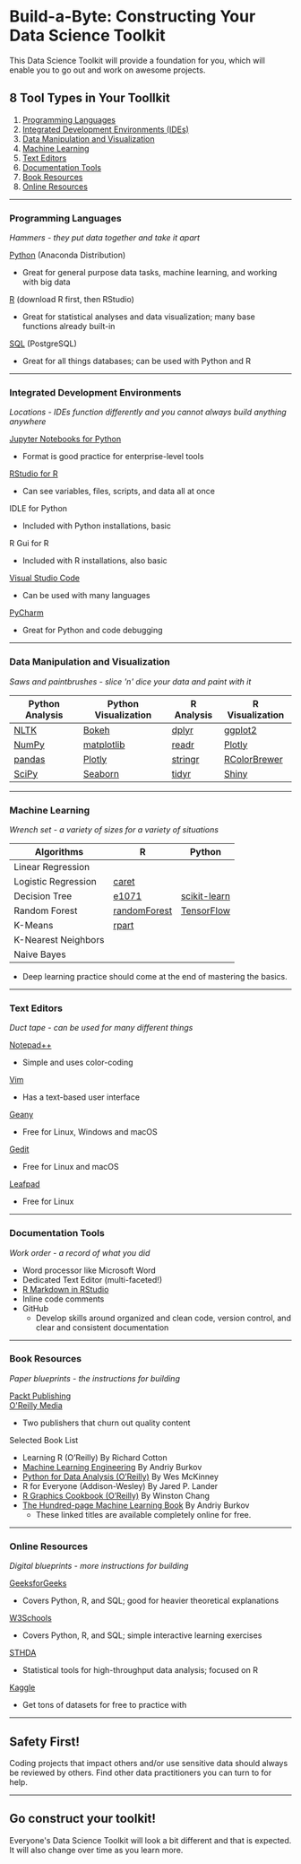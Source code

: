 # Build-a-Byte: Constructing Your Data Science Toolkit
This Data Science Toolkit will provide a foundation for you, which will enable you to go out and work on awesome projects.

## 8 Tool Types in Your Toollkit
 1. [Programming Languages](#programming-languages)
 2. [Integrated Development Environments (IDEs)](#integrated-development-environments)
 3. [Data Manipulation and Visualization](#data-manipulation-and-visualization)
 4. [Machine Learning](#machine-learning)
 5. [Text Editors](#text-editors)
 6. [Documentation Tools](#documentation-tools)
 7. [Book Resources](#book-resources)
 8. [Online Resources](#online-resources)

---
### Programming Languages
*Hammers - they put data together and take it apart*  

[Python](https://www.anaconda.com/download) (Anaconda Distribution)  
* Great for general purpose data tasks, machine learning, and working with big data
  
[R](https://posit.co/download/rstudio-desktop/) (download R first, then RStudio)
* Great for statistical analyses and data visualization; many base functions already built-in
  
[SQL](https://www.postgresql.org/download/) (PostgreSQL)
* Great for all things databases; can be used with Python and R  

---
### Integrated Development Environments
*Locations - IDEs function differently and you cannot always build anything anywhere*  

[Jupyter Notebooks for Python](https://jupyter.org/)  
* Format is good practice for enterprise-level tools
  
[RStudio for R](https://posit.co/downloads/)
* Can see variables, files, scripts, and data all at once
  
IDLE for Python  
* Included with Python installations, basic
  
R Gui for R  
* Included with R installations, also basic
  
[Visual Studio Code](https://code.visualstudio.com/)  
* Can be used with many languages
  
[PyCharm](https://www.jetbrains.com/pycharm/download/?section=windows)  
* Great for Python and code debugging  

---
### Data Manipulation and Visualization
*Saws and paintbrushes - slice 'n' dice your data and paint with it*  

|Python Analysis|Python Visualization|R Analysis|R Visualization|
|---|---|---|---|
|[NLTK](https://www.nltk.org/)|[Bokeh](https://bokeh.org/)|[dplyr](https://dplyr.tidyverse.org/)|[ggplot2](https://ggplot2.tidyverse.org/)|
|[NumPy](https://numpy.org/)|[matplotlib](https://matplotlib.org/)|[readr](https://readr.tidyverse.org/)|[Plotly](https://plotly.com/r/)|
|[pandas](https://pandas.pydata.org/)|[Plotly](https://plotly.com/python/)|[stringr](https://stringr.tidyverse.org/)|[RColorBrewer](https://r-graph-gallery.com/38-rcolorbrewers-palettes.html)|
|[SciPy](https://scipy.org/)|[Seaborn](https://seaborn.pydata.org/)|[tidyr](https://tidyr.tidyverse.org/)|[Shiny](https://shiny.posit.co/)|

---
### Machine Learning
*Wrench set - a variety of sizes for a variety of situations*  

|Algorithms|R|Python|
|---|---|---|
|Linear Regression|
|Logistic Regression|[caret](https://topepo.github.io/caret/)|
|Decision Tree|[e1071](https://cran.r-project.org/web/packages/e1071/e1071.pdf)|[scikit-learn](https://scikit-learn.org/stable/)|
|Random Forest|[randomForest](https://cran.r-project.org/web/packages/randomForest/randomForest.pdf)|[TensorFlow](https://www.tensorflow.org/)|
|K-Means|[rpart](https://cran.r-project.org/web/packages/rpart/rpart.pdf)|
|K-Nearest Neighbors|
|Naive Bayes|
* Deep learning practice should come at the end of mastering the basics.  

---
### Text Editors
*Duct tape - can be used for many different things*  

[Notepad++](https://notepad-plus-plus.org/)  
* Simple and uses color-coding
  
[Vim](https://www.vim.org/)  
* Has a text-based user interface
  
[Geany](https://www.geany.org/)
* Free for Linux, Windows and macOS
  
[Gedit](https://gedit-technology.github.io/apps/gedit/)  
* Free for Linux and macOS
  
[Leafpad](http://tarot.freeshell.org/leafpad/)  
* Free for Linux  

---
### Documentation Tools
*Work order - a record of what you did*

* Word processor like Microsoft Word
* Dedicated Text Editor (multi-faceted!)
* [R Markdown in RStudio](https://rmarkdown.rstudio.com/)
* Inline code comments
* GitHub
  * Develop skills around organized and clean code, version control, and clear and consistent documentation

---
### Book Resources
*Paper blueprints - the instructions for building*  

[Packt Publishing](https://www.packtpub.com/)  
[O'Reilly Media](https://www.oreilly.com/)  
* Two publishers that churn out quality content  

Selected Book List  
* Learning R (O’Reilly) By Richard Cotton  
* [Machine Learning Engineering](https://www.mlebook.com/wiki/doku.php) By Andriy Burkov  
* [Python for Data Analysis (O’Reilly)](https://wesmckinney.com/book/) By Wes McKinney  
* R for Everyone (Addison-Wesley) By Jared P. Lander  
* [R Graphics Cookbook (O’Reilly)](https://r-graphics.org/) By Winston Chang  
* [The Hundred-page Machine Learning Book](https://themlbook.com/wiki/doku.php) By Andriy Burkov  
  * These linked titles are available completely online for free.

---
### Online Resources
*Digital blueprints - more instructions for building*  

[GeeksforGeeks](https://www.geeksforgeeks.org/)  
* Covers Python, R, and SQL; good for heavier theoretical explanations
  
[W3Schools](https://www.w3schools.com/)  
* Covers Python, R, and SQL; simple interactive learning exercises
  
[STHDA](http://www.sthda.com/english/)  
* Statistical tools for high-throughput data analysis; focused on R
  
[Kaggle](https://www.kaggle.com/)  
* Get tons of datasets for free to practice with

---
## Safety First!
Coding projects that impact others and/or use sensitive data should always be reviewed by others. Find other data practitioners you can turn to for help.

---
## Go construct your toolkit!
Everyone's Data Science Toolkit will look a bit different and that is expected. It will also change over time as you learn more.
